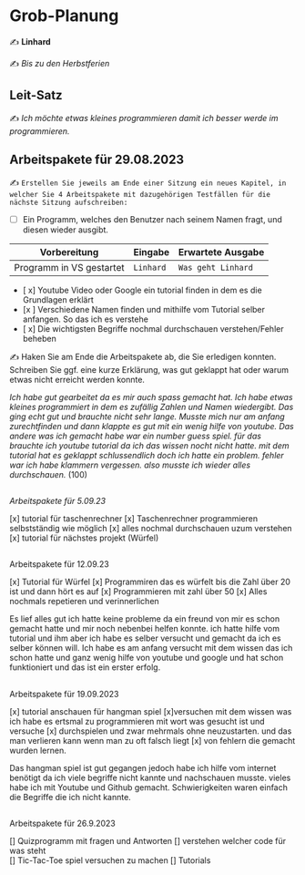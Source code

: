 # Grob-Planung

✍️ **Linhard**

✍️ *Bis zu den Herbstferien*

## Leit-Satz

✍️ _Ich möchte etwas kleines programmieren damit ich besser werde im programmieren._



## Arbeitspakete für 29.08.2023

✍️ `Erstellen Sie jeweils am Ende einer Sitzung ein neues Kapitel, in welcher Sie 4 Arbeitspakete mit dazugehörigen Testfällen für die nächste Sitzung aufschreiben:`

- [ ] Ein Programm, welches den Benutzer nach seinem Namen fragt, und diesen wieder ausgibt.

| Vorbereitung             | Eingabe   | Erwartete Ausgabe  |
| ------------------------ | --------- | ------------------ |
| Programm in VS gestartet | `Linhard` | `Was geht Linhard` |

- [ x] Youtube Video oder Google ein tutorial finden in dem es die Grundlagen erklärt
- [x ] Verschiedene Namen finden und mithilfe vom Tutorial selber anfangen. So das ich es verstehe
- [ x] Die wichtigsten Begriffe nochmal durchschauen verstehen/Fehler beheben

✍️  Haken Sie am Ende die Arbeitspakete ab, die Sie erledigen konnten. Schreiben Sie ggf. eine kurze Erklärung, was gut geklappt hat oder warum etwas nicht erreicht werden konnte.

_Ich habe gut gearbeitet da es mir auch spass gemacht hat. Ich habe etwas kleines programmiert in dem es zufällig Zahlen und Namen wiedergibt. Das ging echt gut und brauchte nicht sehr lange. Musste mich nur am anfang zurechtfinden und dann klappte es gut mit ein wenig hilfe von youtube. Das andere was ich gemacht habe war ein number guess spiel. für das brauchte ich youtube tutorial da ich das wissen nocht nicht hatte. mit dem tutorial hat es geklappt schlussendlich doch ich hatte ein problem. fehler war ich habe klammern vergessen. also musste ich wieder alles durchschauen._ (100)
##
*Arbeitspakete für 5.09.23* 

[x] tutorial für taschenrechner
[x] Taschenrechner programmieren selbstständig wie möglich
[x] alles nochmal durchschauen uzum verstehen
[x] tutorial für nächstes projekt (Würfel)


## 
Arbeitspakete für 12.09.23

[x] Tutorial für Würfel
[x] Programmiren das es würfelt bis die Zahl über 20 ist und dann hört es auf
[x] Programmieren mit zahl über 50
[x] Alles nochmals repetieren und verinnerlichen

Es lief alles gut ich hatte keine probleme da ein freund von mir es schon gemacht hatte und mir noch nebenbei helfen konnte. ich hatte hilfe vom tutorial und ihm aber ich habe es selber versucht und gemacht da ich es selber können will. Ich habe es am anfang versucht mit dem wissen das ich schon hatte und ganz wenig hilfe von youtube und google und hat schon funktioniert und das ist ein erster erfolg.



##
Arbeitspakete für 19.09.2023



[x] tutorial anschauen für hangman spiel
[x]versuchen mit dem wissen was ich habe es ertsmal zu programmieren mit wort was gesucht ist und versuche
[x] durchspielen und zwar mehrmals ohne neuzustarten. und das man verlieren kann wenn man zu oft falsch liegt
[x] von fehlern die gemacht wurden lernen.


Das hangman spiel ist gut gegangen jedoch habe ich hilfe vom internet benötigt da ich viele begriffe nicht kannte und nachschauen musste. vieles habe ich mit Youtube und Github gemacht. Schwierigkeiten waren einfach die Begriffe die ich nicht kannte.






##
Arbeitspakete für 26.9.2023

[] Quizprogramm mit fragen und Antworten
[] verstehen welcher code  für was steht  
[] Tic-Tac-Toe spiel versuchen zu machen
[] Tutorials




